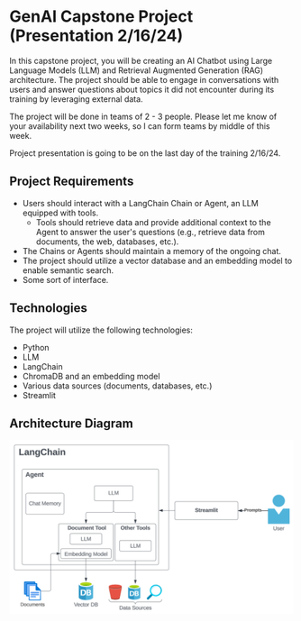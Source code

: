 # GenAI Capstone Project (Presentation 2/16/24)

In this capstone project, you will be creating an AI Chatbot using Large Language Models (LLM) and Retrieval Augmented Generation (RAG) architecture. The project should be able to engage in conversations with users and answer questions about topics it did not encounter during its training by leveraging external data.

The project will be done in teams of 2 - 3 people. Please let me know of your availability next two weeks, so I can form teams by middle of this week.

Project presentation is going to be on the last day of the training 2/16/24.

## Project Requirements

- Users should interact with a LangChain Chain or Agent, an LLM equipped with tools.
  - Tools should retrieve data and provide additional context to the Agent to answer the user's questions (e.g., retrieve data from documents, the web, databases, etc.).
- The Chains or Agents should maintain a memory of the ongoing chat.
- The project should utilize a vector database and an embedding model to enable semantic search.
- Some sort of interface.

## Technologies

The project will utilize the following technologies:

- Python
- LLM
- LangChain
- ChromaDB and an embedding model
- Various data sources (documents, databases, etc.)
- Streamlit

## Architecture Diagram

![diagram](./resources/cpstn_diagram.png)
